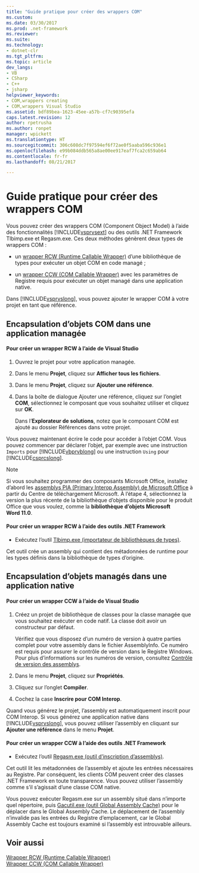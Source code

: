 ```yaml
---
title: "Guide pratique pour créer des wrappers COM"
ms.custom: 
ms.date: 03/30/2017
ms.prod: .net-framework
ms.reviewer: 
ms.suite: 
ms.technology:
- dotnet-clr
ms.tgt_pltfrm: 
ms.topic: article
dev_langs:
- VB
- CSharp
- C++
- jsharp
helpviewer_keywords:
- COM,wrappers creating
- COM,wrappers Visual Studio
ms.assetid: bdf89bea-1623-45ee-a57b-cf7c90395efa
caps.latest.revision: 12
author: rpetrusha
ms.author: ronpet
manager: wpickett
ms.translationtype: HT
ms.sourcegitcommit: 306c608dc7f97594ef6f72ae0f5aaba596c936e1
ms.openlocfilehash: e99b084ddb565a8ae00ee917eaf7fca2c659ab64
ms.contentlocale: fr-fr
ms.lasthandoff: 08/21/2017

---
```

# <a name="how-to-create-com-wrappers"></a>Guide pratique pour créer des wrappers COM
Vous pouvez créer des wrappers COM (Component Object Model) à l’aide des fonctionnalités [!INCLUDE[vsprvsext](../../../includes/vsprvsext-md.md)] ou des outils .NET Framework Tlbimp.exe et Regasm.exe. Ces deux méthodes génèrent deux types de wrappers COM :  
  
-   un [wrapper RCW (Runtime Callable Wrapper)](../../../docs/framework/interop/runtime-callable-wrapper.md) d’une bibliothèque de types pour exécuter un objet COM en code managé ;  
  
-   un [wrapper CCW (COM Callable Wrapper)](../../../docs/framework/interop/com-callable-wrapper.md) avec les paramètres de Registre requis pour exécuter un objet managé dans une application native.  
  
 Dans [!INCLUDE[vsprvslong](../../../includes/vsprvslong-md.md)], vous pouvez ajouter le wrapper COM à votre projet en tant que référence.  
  
## <a name="wrapping-com-objects-in-a-managed-application"></a>Encapsulation d’objets COM dans une application managée  
  
#### <a name="to-create-a-runtime-callable-wrapper-using-visual-studio"></a>Pour créer un wrapper RCW à l’aide de Visual Studio  
  
1.  Ouvrez le projet pour votre application managée.  
  
2.  Dans le menu **Projet**, cliquez sur **Afficher tous les fichiers**.  
  
3.  Dans le menu **Projet**, cliquez sur **Ajouter une référence**.  
  
4.  Dans la boîte de dialogue Ajouter une référence, cliquez sur l’onglet **COM**, sélectionnez le composant que vous souhaitez utiliser et cliquez sur **OK**.  
  
     Dans l’**Explorateur de solutions**, notez que le composant COM est ajouté au dossier Références dans votre projet.  
  
 Vous pouvez maintenant écrire le code pour accéder à l’objet COM. Vous pouvez commencer par déclarer l’objet, par exemple avec une instruction `Imports` pour [!INCLUDE[vbprvblong](../../../includes/vbprvblong-md.md)] ou une instruction `Using` pour [!INCLUDE[csprcslong](../../../includes/csprcslong-md.md)].  
  
> [!NOTE]
>  Si vous souhaitez programmer des composants Microsoft Office, installez d’abord les [assemblys PIA (Primary Interop Assembly) de Microsoft Office](http://go.microsoft.com/fwlink/?LinkId=50479) à partir du Centre de téléchargement Microsoft. À l’étape 4, sélectionnez la version la plus récente de la bibliothèque d’objets disponible pour le produit Office que vous voulez, comme la **bibliothèque d’objets Microsoft Word 11.0**.  
  
#### <a name="to-create-a-runtime-callable-wrapper-using-net-framework-tools"></a>Pour créer un wrapper RCW à l’aide des outils .NET Framework  
  
-   Exécutez l’outil [Tlbimp.exe (importateur de bibliothèques de types)](../../../docs/framework/tools/tlbimp-exe-type-library-importer.md).  
  
 Cet outil crée un assembly qui contient des métadonnées de runtime pour les types définis dans la bibliothèque de types d’origine.  
  
## <a name="wrapping-managed-objects-in-a-native-application"></a>Encapsulation d’objets managés dans une application native  
  
#### <a name="to-create-a-com-callable-wrapper-using-visual-studio"></a>Pour créer un wrapper CCW à l’aide de Visual Studio  
  
1.  Créez un projet de bibliothèque de classes pour la classe managée que vous souhaitez exécuter en code natif. La classe doit avoir un constructeur par défaut.  
  
     Vérifiez que vous disposez d’un numéro de version à quatre parties complet pour votre assembly dans le fichier AssemblyInfo. Ce numéro est requis pour assurer le contrôle de version dans le Registre Windows. Pour plus d’informations sur les numéros de version, consultez [Contrôle de version des assemblys](../../../docs/framework/app-domains/assembly-versioning.md).  
  
2.  Dans le menu **Projet**, cliquez sur **Propriétés**.  
  
3.  Cliquez sur l’onglet **Compiler**.  
  
4.  Cochez la case **Inscrire pour COM Interop**.  
  
 Quand vous générez le projet, l’assembly est automatiquement inscrit pour COM Interop. Si vous générez une application native dans [!INCLUDE[vsprvslong](../../../includes/vsprvslong-md.md)], vous pouvez utiliser l’assembly en cliquant sur **Ajouter une référence** dans le menu **Projet**.  
  
#### <a name="to-create-a-com-callable-wrapper-using-net-framework-tools"></a>Pour créer un wrapper CCW à l’aide des outils .NET Framework  
  
-   Exécutez l’outil [Regasm.exe (outil d’inscription d’assemblys)](../../../docs/framework/tools/regasm-exe-assembly-registration-tool.md).  
  
 Cet outil lit les métadonnées de l’assembly et ajoute les entrées nécessaires au Registre. Par conséquent, les clients COM peuvent créer des classes .NET Framework en toute transparence. Vous pouvez utiliser l’assembly comme s’il s’agissait d’une classe COM native.  
  
 Vous pouvez exécuter Regasm.exe sur un assembly situé dans n’importe quel répertoire, puis [Gacutil.exe (outil Global Assembly Cache)](../../../docs/framework/tools/gacutil-exe-gac-tool.md) pour le déplacer dans le Global Assembly Cache. Le déplacement de l’assembly n’invalide pas les entrées du Registre d’emplacement, car le Global Assembly Cache est toujours examiné si l’assembly est introuvable ailleurs.  
  
## <a name="see-also"></a>Voir aussi  
 [Wrapper RCW (Runtime Callable Wrapper)](../../../docs/framework/interop/runtime-callable-wrapper.md)   
 [Wrapper CCW (COM Callable Wrapper)](../../../docs/framework/interop/com-callable-wrapper.md)

